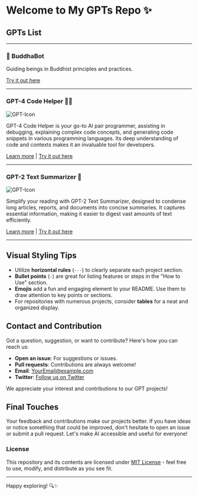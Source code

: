 # Welcome to My GPTs Repo ✨

## GPTs List

---

### 🪷 BuddhaBot

Guiding beings in Buddhist principles and practices.

[Try it out here](https://chat.openai.com/g/g-uIukzpVuG-buddhabot)

---

### GPT-4 Code Helper 🧑‍💻

![GPT-Icon](URL_to_icon_image_for_GPT-4_Code_Helper)

GPT-4 Code Helper is your go-to AI pair programmer, assisting in debugging, explaining complex code concepts, and generating code snippets in various programming languages. Its deep understanding of code and contexts makes it an invaluable tool for developers.

[Learn more](URL_to_project_for_GPT-4_Code_Helper) | [Try it out here](URL_to_demo_for_GPT-4_Code_Helper)

---

### GPT-2 Text Summarizer 📝

![GPT-Icon](URL_to_icon_image_for_GPT-2_Text_Summarizer)

Simplify your reading with GPT-2 Text Summarizer, designed to condense long articles, reports, and documents into concise summaries. It captures essential information, making it easier to digest vast amounts of text efficiently.

[Learn more](URL_to_project_for_GPT-2_Text_Summarizer) | [Try it out here](URL_to_demo_for_GPT-2_Text_Summarizer)

---

## Visual Styling Tips

- Utilize **horizontal rules** (`---`) to clearly separate each project section.
- **Bullet points** (`-`) are great for listing features or steps in the "How to Use" section.
- **Emojis** add a fun and engaging element to your README. Use them to draw attention to key points or sections.
- For repositories with numerous projects, consider **tables** for a neat and organized display.

## Contact and Contribution

Got a question, suggestion, or want to contribute? Here's how you can reach us:
- **Open an issue**: For suggestions or issues.
- **Pull requests**: Contributions are always welcome!
- **Email**: [YourEmail@example.com](mailto:YourEmail@example.com)
- **Twitter**: [Follow us on Twitter](URL_to_Twitter)

We appreciate your interest and contributions to our GPT projects!

## Final Touches

Your feedback and contributions make our projects better. If you have ideas or notice something that could be improved, don't hesitate to open an issue or submit a pull request. Let's make AI accessible and useful for everyone!

### License

This repository and its contents are licensed under [MIT License](URL_to_license) - feel free to use, modify, and distribute as you see fit.

---

Happy exploring! 🔍✨

